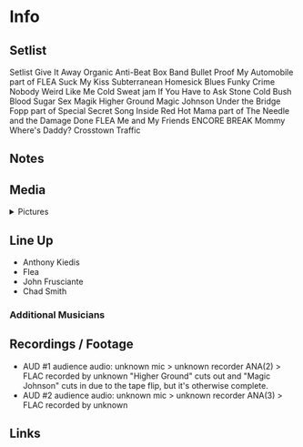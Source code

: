 # Info

## Setlist

Setlist
Give It Away
Organic Anti-Beat Box Band
Bullet Proof
My Automobile part of FLEA
Suck My Kiss
Subterranean Homesick Blues
Funky Crime
Nobody Weird Like Me
Cold Sweat jam
If You Have to Ask
Stone Cold Bush
Blood Sugar Sex Magik
Higher Ground
Magic Johnson
Under the Bridge
Fopp part of
Special Secret Song Inside
Red Hot Mama part of
The Needle and the Damage Done FLEA
Me and My Friends
ENCORE BREAK
Mommy Where's Daddy?
Crosstown Traffic

## Notes

## Media 

<details>
  <summary>Pictures</summary>
  <!--<img alt="Setlist" title="Setlist" src="_.jpg" height="200" />
  <img alt="Flyer" title="Flyer" src="_.jpg" height="200" />
  <img alt="Clipper" title="Clipper" src="_.jpg" height="200" />
  <img alt="Ticket" title="Ticket" src="_.jpg" height="200" />
  -->
</details>

## Line Up

* Anthony Kiedis
* Flea
* John Frusciante
* Chad Smith

### Additional Musicians

## Recordings / Footage

* AUD #1 audience audio: unknown mic > unknown recorder ANA(2) > FLAC recorded by unknown "Higher Ground" cuts out and "Magic Johnson" cuts in due to the tape flip, but it's otherwise complete.  
* AUD #2 audience audio: unknown mic > unknown recorder ANA(3) > FLAC recorded by unknown

## Links

